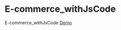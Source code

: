 # E-commerce_withJsCode
E-commerce_withJsCode
[Demo](https://wajdwael.github.io/E-commerce_withJsCode/)
